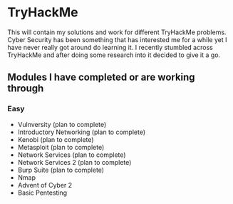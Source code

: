 # TryHackMe

This will contain my solutions and work for different TryHackMe problems. Cyber Security has been something that has interested me for a while yet I have never really got around do learning it. I recently stumbled across TryHackMe and after doing some research into it decided to give it a go.

## Modules I have completed or are working through

### Easy
* Vulnversity (plan to complete)
* Introductory Networking (plan to complete)
* Kenobi (plan to complete)
* Metasploit (plan to complete)
* Network Services (plan to complete)
* Network Services 2 (plan to complete)
* Burp Suite (plan to complete)
* Nmap
* Advent of Cyber 2
* Basic Pentesting